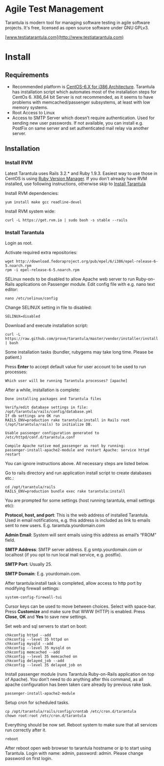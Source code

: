 # Agile Test Management

Tarantula is modern tool for managing software testing in agile
software projects. It's free, licensed as open source software under
GNU GPLv3.

[www.testiatarantula.com](http://www.testiatarantula.com)

# Install

## Requirements

* Recommended platform is
  [CentOS-6.X for i386 Architecture](http://isoredirect.centos.org/centos/6/isos/i386/). Tarantula
  has installation script which automates most of the installation
  steps for CentOs 6. X86_64 bit Server is not recommended, as it
  seems to have problems with memcached/passenger subsystems, at least
  with low memory systems.
* Root Access to Linux
* Access to SMTP Server which doesn’t require authentication. Used for
  sending new user passwords. If not available, you can install
  e.g. PostFix on same server and set authenticated mail relay via
  another server.

## Installation

### Install RVM

Latest Tarantula uses Rails 3.2.* and Ruby 1.9.3. Easiest way to use
those in CentOS is using [Ruby Version Manager](http://rvm.io). If you
don't already have RVM installed, use following instructions,
otherwise skip to [Install Tarantula](#install-tarantula)

Install RVM dependencies:

```
yum install make gcc readline-devel
```

Install RVM system wide:

```
curl -L https://get.rvm.io | sudo bash -s stable --rails
```

<a name="install-tarantula"></a>
### Install Tarantula

Login as root.

Activate required extra repositories:

```shell
wget http://download.fedoraproject.org/pub/epel/6/i386/epel-release-6-5.noarch.rpm
rpm -i epel-release-6-5.noarch.rpm
```

SELinux needs to be disabled to allow Apache web server to run
Ruby-on-Rails applications on Passenger module. Edit config file with
e.g. nano text editor:

```shell
nano /etc/selinux/config
```

Change SELINUX setting in file to disabled:

```shell
SELINUX=disabled
```

Download and execute installation script:

```shell
curl -L https://raw.github.com/prove/tarantula/master/vendor/installer/install.sh | bash
```

Some installation tasks (bundler, rubygems may take long
time. Please be patient.)

Press **Enter** to accept default value for user account to be used to run
processes:

```
Which user will be running Tarantula processes? [apache]
```

After a while, installation is complete:


    Done installing packages and Tarantula files

    Verify/edit database settings in file:  /opt/tarantula/rails/config/database.yml
    If db settings are OK run
    RAILS_ENV=production rake tarantula:install in Rails root (/opt/tarantula/rails) to initialize DB.

    Usable passenger configuration generated to /etc/httpd/conf.d/tarantula.conf

    Compile Apache native mod_passenger as root by running:
    passenger-install-apache2-module and restart Apache: service httpd restart

You can ignore instructions above. All necessary steps are listed
below.

Go to rails directory and run application install script to create databases etc.:

```shell
cd /opt/tarantula/rails
RAILS_ENV=production bundle exec rake tarantula:install
```

You are prompted for some settings (host running tarantula, email
settings etc):

**Protocol, host, and port**: This is the web address of installed
  Tarantula. Used in email notifications, e.g. this address is
  included as link to emails sent to new
  users. E.g. tarantula.yourdomain.com

**Admin Email**: System will sent emails using this address as email’s
  “FROM” field.

**SMTP Address**: SMTP server address. E.g smtp.yourdomain.com or
  localhost (if you opt to run local mail service, e.g. postfix).

**SMTP Port**: Usually 25.

**SMTP Domain**: E.g. yourdomain.com.

After tarantula:install task is completed, allow access to http port by modifying firewall settings:

```shell
system-config-firewall-tui
```

Cursor keys can be used to move between choices.  Select with
space-bar.  Press **Customize** and make sure that WWW (HTTP) is
enabled.  Press **Close**, **OK** and **Yes** to save new settings.

Set web and sql servers to start on boot:

```shell
chkconfig httpd --add
chkconfig --level 35 httpd on
chkconfig mysqld --add
chkconfig --level 35 mysqld on
chkconfig memcached --add
chkconfig --level 35 memcached on
chkconfig delayed_job --add
chkconfig --level 35 delayed_job on
```

Install passenger module (runs Tarantula Ruby-on-Rails application on
top of Apache). You don’t need to do anything after this command, as
all apache configuration has been taken care already by previous rake
task.

```shell
passenger-install-apache2-module
```

Setup cron for scheduled tasks.

```shell
cp /opt/tarantula/rails/config/crontab /etc/cron.d/tarantula
chown root:root /etc/cron.d/tarantula
```

Everything should be now set. Reboot system to make sure that all
services run correctly after it.

```shell
reboot
```

After reboot open web browser to tarantula hostname or ip to start
using Tarantula. Login with name: admin, password: admin. Please
change password on first login.
